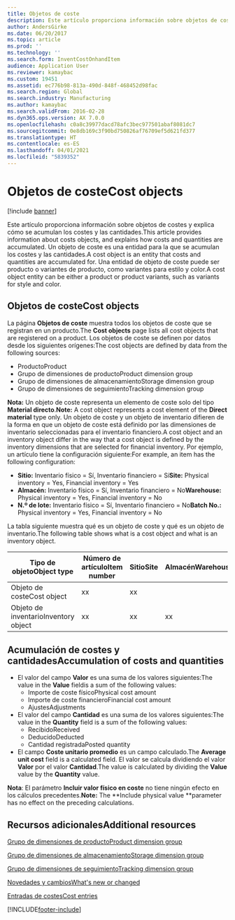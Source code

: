 ```yaml
---
title: Objetos de coste
description: Este artículo proporciona información sobre objetos de costes y explica cómo se acumulan los costes y las cantidades. Un objeto de coste es una entidad para la que se acumulan los costes y las cantidades. Una entidad de objeto de coste puede ser producto o variantes de producto, como variantes para estilo y color.
author: AndersGirke
ms.date: 06/20/2017
ms.topic: article
ms.prod: ''
ms.technology: ''
ms.search.form: InventCostOnhandItem
audience: Application User
ms.reviewer: kamaybac
ms.custom: 19451
ms.assetid: ec776b98-813a-490d-848f-468452d98fac
ms.search.region: Global
ms.search.industry: Manufacturing
ms.author: kamaybac
ms.search.validFrom: 2016-02-28
ms.dyn365.ops.version: AX 7.0.0
ms.openlocfilehash: c0a8c39977dacd78afc3bec977501abaf8081dc7
ms.sourcegitcommit: 0e8db169c3f90bd750826af76709ef5d621fd377
ms.translationtype: HT
ms.contentlocale: es-ES
ms.lasthandoff: 04/01/2021
ms.locfileid: "5839352"
---
```

# <a name="cost-objects"></a><span data-ttu-id="7ac99-105">Objetos de coste</span><span class="sxs-lookup"><span data-stu-id="7ac99-105">Cost objects</span></span>

[!include [banner](../includes/banner.md)]

<span data-ttu-id="7ac99-106">Este artículo proporciona información sobre objetos de costes y explica cómo se acumulan los costes y las cantidades.</span><span class="sxs-lookup"><span data-stu-id="7ac99-106">This article provides information about costs objects, and explains how costs and quantities are accumulated.</span></span> <span data-ttu-id="7ac99-107">Un objeto de coste es una entidad para la que se acumulan los costes y las cantidades.</span><span class="sxs-lookup"><span data-stu-id="7ac99-107">A cost object is an entity that costs and quantities are accumulated for.</span></span> <span data-ttu-id="7ac99-108">Una entidad de objeto de coste puede ser producto o variantes de producto, como variantes para estilo y color.</span><span class="sxs-lookup"><span data-stu-id="7ac99-108">A cost object entity can be either a product or product variants, such as variants for style and color.</span></span>  

## <a name="cost-objects"></a><span data-ttu-id="7ac99-109">Objetos de coste</span><span class="sxs-lookup"><span data-stu-id="7ac99-109">Cost objects</span></span>

<span data-ttu-id="7ac99-110">La página **Objetos de coste** muestra todos los objetos de coste que se registran en un producto.</span><span class="sxs-lookup"><span data-stu-id="7ac99-110">The **Cost objects** page lists all cost objects that are registered on a product.</span></span> <span data-ttu-id="7ac99-111">Los objetos de coste se definen por datos desde los siguientes orígenes:</span><span class="sxs-lookup"><span data-stu-id="7ac99-111">The cost objects are defined by data from the following sources:</span></span>

-   <span data-ttu-id="7ac99-112">Producto</span><span class="sxs-lookup"><span data-stu-id="7ac99-112">Product</span></span>
-   <span data-ttu-id="7ac99-113">Grupo de dimensiones de producto</span><span class="sxs-lookup"><span data-stu-id="7ac99-113">Product dimension group</span></span>
-   <span data-ttu-id="7ac99-114">Grupo de dimensiones de almacenamiento</span><span class="sxs-lookup"><span data-stu-id="7ac99-114">Storage dimension group</span></span>
-   <span data-ttu-id="7ac99-115">Grupo de dimensiones de seguimiento</span><span class="sxs-lookup"><span data-stu-id="7ac99-115">Tracking dimension group</span></span>

<span data-ttu-id="7ac99-116">**Nota:** Un objeto de coste representa un elemento de coste solo del tipo **Material directo**.</span><span class="sxs-lookup"><span data-stu-id="7ac99-116">**Note:** A cost object represents a cost element of the **Direct material** type only.</span></span> <span data-ttu-id="7ac99-117">Un objeto de coste y un objeto de inventario difieren de la forma en que un objeto de coste está definido por las dimensiones de inventario seleccionadas para el inventario financiero.</span><span class="sxs-lookup"><span data-stu-id="7ac99-117">A cost object and an inventory object differ in the way that a cost object is defined by the inventory dimensions that are selected for financial inventory.</span></span> <span data-ttu-id="7ac99-118">Por ejemplo, un artículo tiene la configuración siguiente:</span><span class="sxs-lookup"><span data-stu-id="7ac99-118">For example, an item has the following configuration:</span></span>

-   <span data-ttu-id="7ac99-119">**Sitio:** Inventario físico = Sí, Inventario financiero = Sí</span><span class="sxs-lookup"><span data-stu-id="7ac99-119">**Site:** Physical inventory = Yes, Financial inventory = Yes</span></span>
-   <span data-ttu-id="7ac99-120">**Almacén:** Inventario físico = Sí, Inventario financiero = No</span><span class="sxs-lookup"><span data-stu-id="7ac99-120">**Warehouse:** Physical inventory = Yes, Financial inventory = No</span></span>
-   <span data-ttu-id="7ac99-121">**N.º de lote:** Inventario físico = Sí, Inventario financiero = No</span><span class="sxs-lookup"><span data-stu-id="7ac99-121">**Batch No.:** Physical inventory = Yes, Financial inventory = No</span></span>

<span data-ttu-id="7ac99-122">La tabla siguiente muestra qué es un objeto de coste y qué es un objeto de inventario.</span><span class="sxs-lookup"><span data-stu-id="7ac99-122">The following table shows what is a cost object and what is an inventory object.</span></span>

| <span data-ttu-id="7ac99-123">Tipo de objeto</span><span class="sxs-lookup"><span data-stu-id="7ac99-123">Object type</span></span>      | <span data-ttu-id="7ac99-124">Número de artículo</span><span class="sxs-lookup"><span data-stu-id="7ac99-124">Item number</span></span> | <span data-ttu-id="7ac99-125">Sitio</span><span class="sxs-lookup"><span data-stu-id="7ac99-125">Site</span></span> | <span data-ttu-id="7ac99-126">Almacén</span><span class="sxs-lookup"><span data-stu-id="7ac99-126">Warehouse</span></span> | <span data-ttu-id="7ac99-127">N.º de lote</span><span class="sxs-lookup"><span data-stu-id="7ac99-127">Batch No.</span></span> |
|------------------|-------------|------|-----------|-----------|
| <span data-ttu-id="7ac99-128">Objeto de coste</span><span class="sxs-lookup"><span data-stu-id="7ac99-128">Cost object</span></span>      | <span data-ttu-id="7ac99-129">x</span><span class="sxs-lookup"><span data-stu-id="7ac99-129">x</span></span>           | <span data-ttu-id="7ac99-130">x</span><span class="sxs-lookup"><span data-stu-id="7ac99-130">x</span></span>    |           |           |
| <span data-ttu-id="7ac99-131">Objeto de inventario</span><span class="sxs-lookup"><span data-stu-id="7ac99-131">Inventory object</span></span> | <span data-ttu-id="7ac99-132">x</span><span class="sxs-lookup"><span data-stu-id="7ac99-132">x</span></span>           | <span data-ttu-id="7ac99-133">x</span><span class="sxs-lookup"><span data-stu-id="7ac99-133">x</span></span>    |  <span data-ttu-id="7ac99-134">x</span><span class="sxs-lookup"><span data-stu-id="7ac99-134">x</span></span>        | <span data-ttu-id="7ac99-135">x</span><span class="sxs-lookup"><span data-stu-id="7ac99-135">x</span></span>         |

## <a name="accumulation-of-costs-and-quantities"></a><span data-ttu-id="7ac99-136">Acumulación de costes y cantidades</span><span class="sxs-lookup"><span data-stu-id="7ac99-136">Accumulation of costs and quantities</span></span>
-   <span data-ttu-id="7ac99-137">El valor del campo **Valor** es una suma de los valores siguientes:</span><span class="sxs-lookup"><span data-stu-id="7ac99-137">The value in the **Value** fieldis a sum of the following values:</span></span>
    -   <span data-ttu-id="7ac99-138">Importe de coste físico</span><span class="sxs-lookup"><span data-stu-id="7ac99-138">Physical cost amount</span></span>
    -   <span data-ttu-id="7ac99-139">Importe de coste financiero</span><span class="sxs-lookup"><span data-stu-id="7ac99-139">Financial cost amount</span></span>
    -   <span data-ttu-id="7ac99-140">Ajustes</span><span class="sxs-lookup"><span data-stu-id="7ac99-140">Adjustments</span></span>
-   <span data-ttu-id="7ac99-141">El valor del campo **Cantidad** es una suma de los valores siguientes:</span><span class="sxs-lookup"><span data-stu-id="7ac99-141">The value in the **Quantity** field is a sum of the following values:</span></span>
    -   <span data-ttu-id="7ac99-142">Recibido</span><span class="sxs-lookup"><span data-stu-id="7ac99-142">Received</span></span>
    -   <span data-ttu-id="7ac99-143">Deducido</span><span class="sxs-lookup"><span data-stu-id="7ac99-143">Deducted</span></span>
    -   <span data-ttu-id="7ac99-144">Cantidad registrada</span><span class="sxs-lookup"><span data-stu-id="7ac99-144">Posted quantity</span></span>
-   <span data-ttu-id="7ac99-145">El campo **Coste unitario promedio** es un campo calculado.</span><span class="sxs-lookup"><span data-stu-id="7ac99-145">The **Average unit cost** field is a calculated field.</span></span> <span data-ttu-id="7ac99-146">El valor se calcula dividiendo el valor **Valor** por el valor **Cantidad**.</span><span class="sxs-lookup"><span data-stu-id="7ac99-146">The value is calculated by dividing the **Value** value by the **Quantity** value.</span></span>

<span data-ttu-id="7ac99-147">**Nota**: El parámetro **Incluir valor físico en coste** no tiene ningún efecto en los cálculos precedentes.</span><span class="sxs-lookup"><span data-stu-id="7ac99-147">**Note:** The \*\*Include physical value \*\*parameter has no effect on the preceding calculations.</span></span>

<a name="additional-resources"></a><span data-ttu-id="7ac99-148">Recursos adicionales</span><span class="sxs-lookup"><span data-stu-id="7ac99-148">Additional resources</span></span>
--------

[<span data-ttu-id="7ac99-149">Grupo de dimensiones de producto</span><span class="sxs-lookup"><span data-stu-id="7ac99-149">Product dimension group</span></span>](https://technet.microsoft.com/library/aa499382.aspx)

[<span data-ttu-id="7ac99-150">Grupo de dimensiones de almacenamiento</span><span class="sxs-lookup"><span data-stu-id="7ac99-150">Storage dimension group</span></span>](https://technet.microsoft.com/library/hh209317.aspx)

[<span data-ttu-id="7ac99-151">Grupo de dimensiones de seguimiento</span><span class="sxs-lookup"><span data-stu-id="7ac99-151">Tracking dimension group</span></span>](https://technet.microsoft.com/library/hh209465.aspx)

[<span data-ttu-id="7ac99-152">Novedades y cambios</span><span class="sxs-lookup"><span data-stu-id="7ac99-152">What's new or changed</span></span>](../../fin-and-ops/get-started/whats-new-changed.md)

[<span data-ttu-id="7ac99-153">Entradas de costes</span><span class="sxs-lookup"><span data-stu-id="7ac99-153">Cost entries</span></span>](cost-entries.md)





[!INCLUDE[footer-include](../../includes/footer-banner.md)]